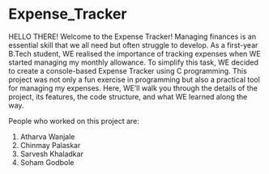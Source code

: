 # Expense_Tracker
HELLO THERE!
Welcome to the Expense Tracker!
Managing finances is an essential skill that we all need but often struggle to develop. As a first-year B.Tech student, WE realised the importance of tracking expenses when WE started managing my monthly allowance. To simplify this task, WE decided to create a console-based Expense Tracker using C programming. This project was not only a fun exercise in programming but also a practical tool for managing my expenses. Here, WE’ll walk you through the details of the project, its features, the code structure, and what WE learned along the way.

People who worked on this project are:
1. Atharva Wanjale
2. Chinmay Palaskar
3. Sarvesh Khaladkar
4. Soham Godbole
